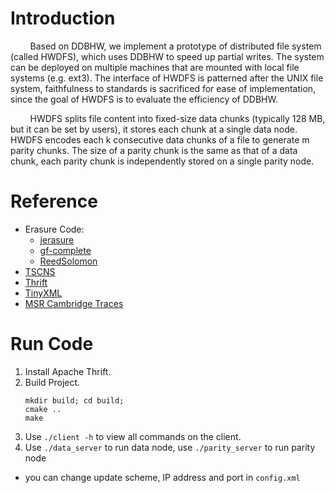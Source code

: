 # Introduction
&nbsp;&nbsp;&nbsp;&nbsp;&nbsp;&nbsp;&nbsp;&nbsp;Based on DDBHW, we implement a prototype of distributed file system (called HWDFS), which uses DDBHW to speed up partial writes. The system can be deployed on multiple machines that are mounted with local file systems (e.g. ext3). The interface of HWDFS is patterned after the UNIX file system, faithfulness to standards is sacrificed for ease of implementation, since the goal of HWDFS is to evaluate the efficiency of DDBHW.

&nbsp;&nbsp;&nbsp;&nbsp;&nbsp;&nbsp;&nbsp;&nbsp;HWDFS splits file content into fixed-size data chunks (typically 128 MB, but it can be set by users), it stores each chunk at a single data node. HWDFS encodes each k consecutive data chunks of a file to generate m parity chunks. The size of a parity chunk is the same as that of a data chunk, each parity chunk is independently stored on a single parity node. 

# Reference
* Erasure Code:
  * [jerasure](https://github.com/tsuraan/Jerasure)
  * [gf-complete](https://github.com/ceph/gf-complete)
  * [ReedSolomon](https://github.com/MrZander/ReedSolomon)
* [TSCNS](https://github.com/MengRao/tscns)
* [Thrift](https://github.com/apache/thrift)
* [TinyXML](https://github.com/icebreaker/TinyXML)
* [MSR Cambridge Traces](http://iotta.snia.org/traces/388)

# Run Code
1. Install Apache Thrift.
2. Build Project.
    ```shell
    mkdir build; cd build;
    cmake ..
    make
    ```
3. Use `./client -h` to view all commands on the client.
4. Use `./data_server` to run data node, use `./parity_server` to run parity node
  * you can change update scheme, IP address and port in `config.xml`
